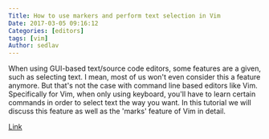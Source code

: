 ```yaml
---
Title: How to use markers and perform text selection in Vim
Date: 2017-03-05 09:16:12
Categories: [editors]
tags: [vim]
Author: sedlav
---
```


When using GUI-based text/source code editors, some features are a given, such as selecting text. I mean, most of us won't even consider this a feature anymore. But that's not the case with command line based editors like Vim. Specifically for Vim, when only using keyboard, you'll have to learn certain commands in order to select text the way you want. In this tutorial we will discuss this feature as well as the 'marks' feature of Vim in detail.

[Link](https://www.howtoforge.com/tutorial/how-to-use-markers-and-perform-text-selection-in-vim/)
